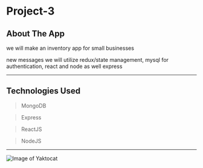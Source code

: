 
# Project-3

## About The App

we will make an inventory app for small businesses

new messages
we will utilize redux/state management, mysql for authentication, react and node as well express

---

## Technologies Used
> MongoDB

> Express

> ReactJS

> NodeJS

---

![Image of Yaktocat](github/loginpreview.gif)

